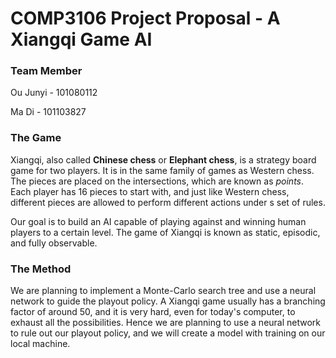 # COMP3106 Project Proposal - A Xiangqi Game AI

### Team Member 

Ou Junyi - 101080112 

Ma Di - 101103827

### The Game

Xiangqi, also called **Chinese chess** or **Elephant chess**, is a strategy board game for two players. It is in the same family of games as Western chess. The pieces are placed on the intersections, which are known as *points*. Each player has 16 pieces to start with, and just like Western chess, different pieces are allowed to perform different actions under s set of rules. 

Our goal is to build an AI capable of playing against and winning human players to a certain level. The game of Xiangqi is known as static, episodic, and fully observable. 

### The Method

We are planning to implement a Monte-Carlo search tree and use a neural network to guide the playout policy. A Xiangqi game usually has a branching factor of around 50, and it is very hard, even for today's computer, to exhaust all the possibilities. Hence we are planning to use a neural network to rule out our playout policy, and we will create a model with training on our local machine. 
